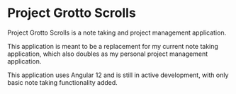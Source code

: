 # Project Grotto Scrolls

Project Grotto Scrolls is a note taking and project management application.

This application is meant to be a replacement for my current note taking application, which also doubles as my personal project management application.

This application uses Angular 12 and is still in active development, with only basic note taking functionality added.



